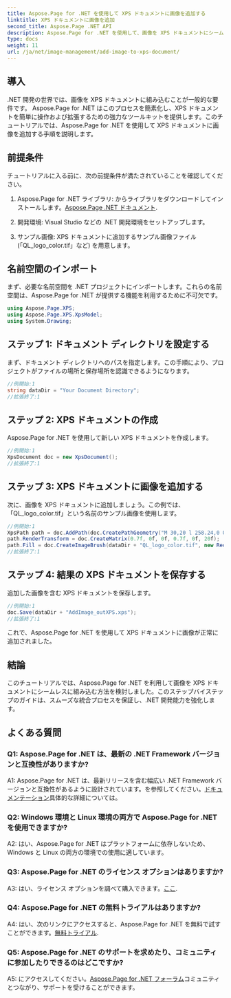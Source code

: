 ```yaml
---
title: Aspose.Page for .NET を使用して XPS ドキュメントに画像を追加する
linktitle: XPS ドキュメントに画像を追加
second_title: Aspose.Page .NET API
description: Aspose.Page for .NET を使用して、画像を XPS ドキュメントにシームレスに統合する方法を試してください。スムーズな開発体験を得るには、ステップバイステップのガイドに従ってください。
type: docs
weight: 11
url: /ja/net/image-management/add-image-to-xps-document/
---
```

## 導入

.NET 開発の世界では、画像を XPS ドキュメントに組み込むことが一般的な要件です。 Aspose.Page for .NET はこのプロセスを簡素化し、XPS ドキュメントを簡単に操作および拡張するための強力なツールキットを提供します。このチュートリアルでは、Aspose.Page for .NET を使用して XPS ドキュメントに画像を追加する手順を説明します。

## 前提条件

チュートリアルに入る前に、次の前提条件が満たされていることを確認してください。

1.  Aspose.Page for .NET ライブラリ: からライブラリをダウンロードしてインストールします。[Aspose.Page .NET ドキュメント](https://reference.aspose.com/page/net/).

2. 開発環境: Visual Studio などの .NET 開発環境をセットアップします。

3. サンプル画像: XPS ドキュメントに追加するサンプル画像ファイル (「QL_logo_color.tif」など) を用意します。

## 名前空間のインポート

まず、必要な名前空間を .NET プロジェクトにインポートします。これらの名前空間は、Aspose.Page for .NET が提供する機能を利用するために不可欠です。

```csharp
using Aspose.Page.XPS;
using Aspose.Page.XPS.XpsModel;
using System.Drawing;
```

## ステップ 1: ドキュメント ディレクトリを設定する

まず、ドキュメント ディレクトリへのパスを指定します。この手順により、プロジェクトがファイルの場所と保存場所を認識できるようになります。

```csharp
//例開始:1
string dataDir = "Your Document Directory";
//拡張終了:1
```

## ステップ 2: XPS ドキュメントの作成

Aspose.Page for .NET を使用して新しい XPS ドキュメントを作成します。

```csharp
//例開始:1
XpsDocument doc = new XpsDocument();
//拡張終了:1
```

## ステップ 3: XPS ドキュメントに画像を追加する

次に、画像を XPS ドキュメントに追加しましょう。この例では、「QL_logo_color.tif」という名前のサンプル画像を使用します。

```csharp
//例開始:1
XpsPath path = doc.AddPath(doc.CreatePathGeometry("M 30,20 l 258.24,0 0,56.64 -258.24,0 Z"));
path.RenderTransform = doc.CreateMatrix(0.7f, 0f, 0f, 0.7f, 0f, 20f);
path.Fill = doc.CreateImageBrush(dataDir + "QL_logo_color.tif", new RectangleF(0f, 0f, 258.24f, 56.64f), new RectangleF(50f, 20f, 193.68f, 42.48f));
//拡張終了:1
```

## ステップ 4: 結果の XPS ドキュメントを保存する

追加した画像を含む XPS ドキュメントを保存します。

```csharp
//例開始:1
doc.Save(dataDir + "AddImage_outXPS.xps");
//拡張終了:1
```

これで、Aspose.Page for .NET を使用して XPS ドキュメントに画像が正常に追加されました。

## 結論

このチュートリアルでは、Aspose.Page for .NET を利用して画像を XPS ドキュメントにシームレスに組み込む方法を検討しました。このステップバイステップのガイドは、スムーズな統合プロセスを保証し、.NET 開発能力を強化します。

## よくある質問

### Q1: Aspose.Page for .NET は、最新の .NET Framework バージョンと互換性がありますか?

 A1: Aspose.Page for .NET は、最新リリースを含む幅広い .NET Framework バージョンと互換性があるように設計されています。を参照してください。[ドキュメンテーション](https://reference.aspose.com/page/net/)具体的な詳細については。

### Q2: Windows 環境と Linux 環境の両方で Aspose.Page for .NET を使用できますか?

A2: はい、Aspose.Page for .NET はプラットフォームに依存しないため、Windows と Linux の両方の環境での使用に適しています。

### Q3: Aspose.Page for .NET のライセンス オプションはありますか?

 A3: はい、ライセンス オプションを調べて購入できます。[ここ](https://purchase.aspose.com/buy).

### Q4: Aspose.Page for .NET の無料トライアルはありますか?

 A4: はい、次のリンクにアクセスすると、Aspose.Page for .NET を無料で試すことができます。[無料トライアル](https://releases.aspose.com/).

### Q5: Aspose.Page for .NET のサポートを求めたり、コミュニティに参加したりできるのはどこですか?

 A5: にアクセスしてください。[Aspose.Page for .NET フォーラム](https://forum.aspose.com/c/page/39)コミュニティとつながり、サポートを受けることができます。